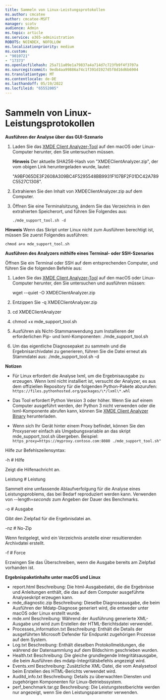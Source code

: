 ```yaml
---
title: Sammeln von Linux-Leistungsprotokollen
ms.author: cmcatee
author: cmcatee-MSFT
manager: scotv
audience: Admin
ms.topic: article
ms.service: o365-administration
ROBOTS: NOINDEX, NOFOLLOW
ms.localizationpriority: medium
ms.custom:
- "9010721"
- "17373"
ms.openlocfilehash: 25a711a09e1a79837a4a714d7c723fb9f4f3707a
ms.sourcegitcommit: 9edb4aa99886a74c1f391d1927d5f8d16d6b6904
ms.translationtype: MT
ms.contentlocale: de-DE
ms.lasthandoff: 05/19/2022
ms.locfileid: "65552005"
---
```

# <a name="collect-linux-performance-logs"></a>Sammeln von Linux-Leistungsprotokollen

**Ausführen der Analyse über das GUI-Szenario**

1. Laden Sie das [XMDE Client Analyzer-Tool](https://aka.ms/XMDEClientAnalyzer) auf den macOS oder Linux-Computer herunter, den Sie untersuchen müssen.

    **Hinweis** Der aktuelle SHA256-Hash von "XMDEClientAnalyzer.zip", der vom obigen Link heruntergeladen wurde, lautet:

    "A9BF065DE3F2608A309BC4F5295548BB9931F107BF2F01DC42A789C5527C1308".
1. Extrahieren Sie den Inhalt von XMDEClientAnalyzer.zip auf dem Computer.
1. Öffnen Sie eine Terminalsitzung, ändern Sie das Verzeichnis in den extrahierten Speicherort, und führen Sie Folgendes aus:

    `./mde_support_tool.sh -d`

**Hinweis** Wenn das Skript unter Linux nicht zum Ausführen berechtigt ist, müssen Sie zuerst Folgendes ausführen:

`chmod a+x mde_support_tool.sh`

**Ausführen des Analyzers mithilfe eines Terminal- oder SSH-Szenarios**

Öffnen Sie ein Terminal oder SSH auf dem entsprechenden Computer, und führen Sie die folgenden Befehle aus:

1. Laden Sie das [XMDE Client Analyzer-Tool](https://aka.ms/XMDEClientAnalyzer) auf den macOS oder Linux-Computer herunter, den Sie untersuchen und ausführen müssen:

    wget --quiet -O XMDEClientAnalyzer.zip

1. Entzippen Sie -q XMDEClientAnalyzer.zip
1. cd XMDEClientAnalyzer
1. chmod +x mde_support_tool.sh
1. Ausführen als Nicht-Stammanwendung zum Installieren der erforderlichen Pip- und lxml-Komponenten: ./mde_support_tool.sh
1. Um das eigentliche Diagnosepaket zu sammeln und die Ergebnisarchivdatei zu generieren, führen Sie die Datei erneut als Stammdatei aus: ./mde_support_tool.sh -d

**Notizen** 

- Für Linux erfordert die Analyse lxml, um die Ergebnisausgabe zu erzeugen. Wenn lxml nicht installiert ist, versucht der Analyzer, es aus dem offiziellen Repository für die folgenden Python-Pakete abzurufen: `https://files.pythonhosted.org/packages/\*/lxml\*.whl`

- Das Tool erfordert Python Version 3 oder höher. Wenn Sie auf einem Computer ausgeführt werden, der Python 3 nicht verwenden oder die lxml-Komponente abrufen kann, können Sie [XMDE Client Analyzer Binary](https://aka.ms/XMDEClientAnalyzerBinary) herunterladen.

- Wenn sich Ihr Gerät hinter einem Proxy befindet, können Sie den Proxyserver einfach als Umgebungsvariable an das skript mde_support_tool.sh übergeben. Beispiel: `https_proxy=https://myproxy.contoso.com:8080 ./mde_support_tool.sh"`

Hilfe zur Befehlszeilensyntax:

-h # Hilfe

Zeigt die Hilfenachricht an.

Leistung # Leistung

Sammelt eine umfassende Ablaufverfolgung für die Analyse eines Leistungsproblems, das bei Bedarf reproduziert werden kann. Verwenden von --length=*seconds* zum Angeben der Dauer des Benchmarks.

-o # Ausgabe

Gibt den Zielpfad für die Ergebnisdatei an.

-nz # No-Zip

Wenn festgelegt, wird ein Verzeichnis anstelle einer resultierenden Archivdatei erstellt.

-f # Force

Erzwingen Sie das Überschreiben, wenn die Ausgabe bereits am Zielpfad vorhanden ist.

**Ergebnispaketinhalte unter macOS und Linux**

- report.html Beschreibung: Die html-Ausgabedatei, die die Ergebnisse und Anleitungen enthält, die das auf dem Computer ausgeführte Analyseskript erzeugen kann.
- mde_diagnostic.zip Beschreibung: Dieselbe Diagnoseausgabe, die beim Ausführen der Mdatp-Diagnose generiert wird, die entweder unter macOS oder Linux erstellt wurde.
- mde.xml Beschreibung: Während der Ausführung generierte XML-Ausgabe und wird zum Erstellen der HTML-Berichtsdatei verwendet.
- Processes_information.txt Beschreibung: Enthält die Details der ausgeführten Microsoft Defender für Endpunkt zugehörigen Prozesse auf dem System.
- Log.txt Beschreibung: Enthält dieselben Protokollmeldungen, die während der Datensammlung auf dem Bildschirm geschrieben wurden.
- Health.txt Beschreibung: Die gleiche grundlegende Integritätsausgabe, die beim Ausführen des mdatp-Integritätsbefehls angezeigt wird.
- Events.xml Beschreibung: Zusätzliche XML-Datei, die vom Analysetool beim Erstellen des HTML-Berichts verwendet wird.
- Auditd_info.txt Beschreibung: Details zu überwachten Diensten und zugehörigen Komponenten für Linux-Betriebssystem.
- perf_benchmark.tar.gz Beschreibung: Die Leistungstestberichte werden nur angezeigt, wenn Sie den Leistungsparameter verwenden.
